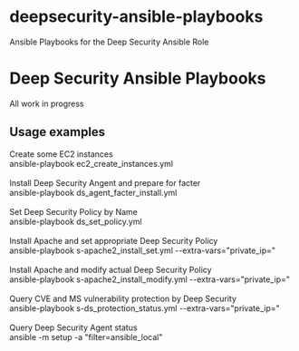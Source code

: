# deepsecurity-ansible-playbooks
Ansible Playbooks for the Deep Security Ansible Role

Deep Security Ansible Playbooks
====

All work in progress
   
## Usage examples
Create some EC2 instances<br/>
ansible-playbook ec2_create_instances.yml<br/>
<br/>
Install Deep Security Angent and prepare for facter<br/>
ansible-playbook ds_agent_facter_install.yml<br/>
<br/>
Set Deep Security Policy by Name<br/>
ansible-playbook ds_set_policy.yml<br/>
<br/>
Install Apache and set appropriate Deep Security Policy<br/>
ansible-playbook s-apache2_install_set.yml --extra-vars="private_ip=<TARGET NODE>"<br/>
<br/>
Install Apache and modify actual Deep Security Policy<br/>
ansible-playbook s-apache2_install_modify.yml --extra-vars="private_ip=<TARGET NODE>"<br/>
<br/>
Query CVE and MS vulnerability protection by Deep Security<br/>
ansible-playbook s-ds_protection_status.yml --extra-vars="private_ip=<TARGET NODE>"<br/>
<br/>
Query Deep Security Agent status<br/>
ansible <TARGET NODE> -m setup -a "filter=ansible_local"<br/>

